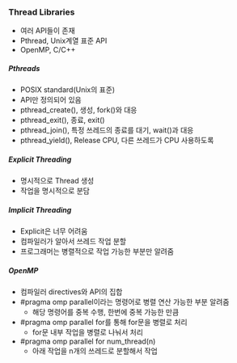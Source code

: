### Thread Libraries

- 여러 API들이 존재
- Pthread, Unix계열 표준 API
- OpenMP, C/C++

##### Pthreads

- POSIX standard(Unix의 표준)
- API만 정의되어 있음
- pthread_create(), 생성, fork()와 대응
- pthread_exit(), 종료, exit()
- pthread_join(), 특정 쓰레드의 종료를 대기, wait()과 대응
- pthread_yield(), Release CPU, 다른 쓰레드가 CPU 사용하도록

##### Explicit Threading

- 명시적으로 Thread 생성
- 작업을 명시적으로 분담

##### Implicit Threading

- Explicit은 너무 어려움
- 컴파일러가 알아서 쓰레드 작업 분할
- 프로그래머는 병렬적으로 작업 가능한 부분만 알려줌

##### OpenMP

- 컴파일러 directives와 API의 집합
- #pragma omp parallel이라는 명령어로 병렬 연산 가능한 부분 알려줌
  - 해당 명령어를 중복 수행, 한번에 중복 가능한 만큼
- #pragma omp parallel for를 통해 for문을 병렬로 처리
  - for문 내부 작업을 병렬로 나눠서 처리
- #pragma omp parallel for num_thread(n)
  - 아래 작업을 n개의 쓰레드로 분할해서 작업
